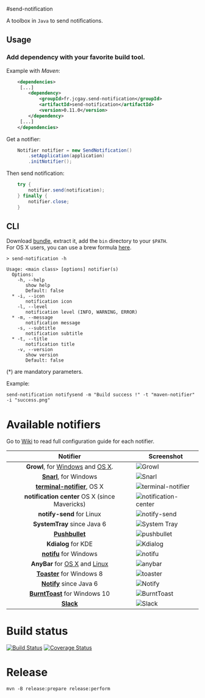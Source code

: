 #send-notification

A toolbox in `Java` to send notifications.

## Usage

### Add dependency with your favorite build tool.

Example with *Maven*:

```xml
    <dependencies>
     [...]
        <dependency>
            <groupId>fr.jcgay.send-notification</groupId>
            <artifactId>send-notification</artifactId>
            <version>0.11.0</version>
        </dependency>
     [...]
    </dependencies>
```

Get a notifier:

```java
    Notifier notifier = new SendNotification()
        .setApplication(application)
        .initNotifier();
```

Then send notification:

```java
    try {
        notifier.send(notification);
    } finally {
        notifier.close;
    }
```    

## CLI

Download [bundle](https://bintray.com/artifact/download/jcgay/maven/fr/jcgay/send-notification/send-notification-cli/0.11.0/send-notification-cli-0.11.0-binaries.zip), extract it, add the `bin` directory to your `$PATH`.  
For OS X users, you can use a brew formula [here](https://github.com/jcgay/homebrew-jcgay).

    > send-notification -h
    
    Usage: <main class> [options] notifier(s)
      Options:
        -h, --help
           show help
           Default: false
      * -i, --icon
           notification icon
        -l, --level
           notification level (INFO, WARNING, ERROR)
      * -m, --message
           notification message
        -s, --subtitle
           notification subtitle
      * -t, --title
           notification title
        -v, --version
           show version
           Default: false

(*) are mandatory parameters.

Example:

    send-notification notifysend -m "Build success !" -t "maven-notifier" -i "success.png"
    
# Available notifiers

Go to [Wiki](https://github.com/jcgay/send-notification/wiki) to read full configuration guide for each notifier.

| Notifier | Screenshot |
|:--------:|-----------------|
| **Growl**, for [Windows](http://www.growlforwindows.com/gfw/) and [OS X](http://growl.info/).    | ![Growl](http://jeanchristophegay.com/images/notifier.growl_.success.png) |
| **[Snarl](http://snarl.fullphat.net/)**, for Windows | ![Snarl](http://jeanchristophegay.com/images/notifier.snarl.success.png) |
| **[terminal-notifier](https://github.com/alloy/terminal-notifier)**, OS X | ![terminal-notifier](http://jeanchristophegay.com/images/notifier.notification-center.success.png) |
| **notification center** OS X (since Mavericks) | ![notification-center](http://jeanchristophegay.com/images/notifier.simplenc.thumbnail.png) |
| **notify-send** for Linux | ![notify-send](http://jeanchristophegay.com/images/notifier.notify-send.success.png) |
| **SystemTray** since Java 6 | ![System Tray](http://jeanchristophegay.com/images/notifier.system.tray_.success.png) |
| **[Pushbullet](https://www.pushbullet.com/)** | ![pushbullet](http://jeanchristophegay.com/images/notifier.pushbullet.success.png) |
| **Kdialog** for KDE | ![Kdialog](http://jeanchristophegay.com/images/notifier.kdialog.png) |
| **[notifu](http://www.paralint.com/projects/notifu/index.html)** for Windows | ![notifu](http://jeanchristophegay.com/images/notifier.notifu.png) |
| **AnyBar** for [OS X](https://github.com/tonsky/AnyBar) and [Linux](https://github.com/limpbrains/somebar) | ![anybar](http://jeanchristophegay.com/images/notifier.anybar_maven.png) |
| **[Toaster](https://github.com/nels-o/toaster)** for Windows 8 | ![toaster](http://jeanchristophegay.com/images/notifier.toaster.png) |
| **[Notify](https://github.com/dorkbox/Notify)** since Java 6 | ![Notify](http://jeanchristophegay.com/images/notifier.notify.png) |
| **[BurntToast](https://github.com/Windos/BurntToast)** for Windows 10 | ![BurntToast](http://jeanchristophegay.com/images/notifier.burnttoast.png) |
| **[Slack](https://slack.com)** | ![Slack](http://jeanchristophegay.com/images/slack-success.png) |

# Build status

[![Build Status](https://travis-ci.org/jcgay/send-notification.svg?branch=master)](https://travis-ci.org/jcgay/send-notification)
[![Coverage Status](https://coveralls.io/repos/jcgay/send-notification/badge.svg?branch=master)](https://coveralls.io/r/jcgay/send-notification?branch=master)

# Release

    mvn -B release:prepare release:perform
    